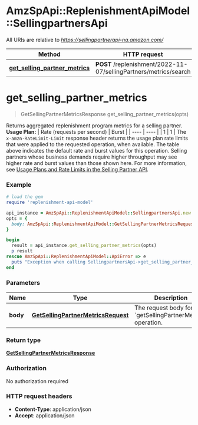 # AmzSpApi::ReplenishmentApiModel::SellingpartnersApi

All URIs are relative to *https://sellingpartnerapi-na.amazon.com/*

Method | HTTP request | Description
------------- | ------------- | -------------
[**get_selling_partner_metrics**](SellingpartnersApi.md#get_selling_partner_metrics) | **POST** /replenishment/2022-11-07/sellingPartners/metrics/search | 

# **get_selling_partner_metrics**
> GetSellingPartnerMetricsResponse get_selling_partner_metrics(opts)



Returns aggregated replenishment program metrics for a selling partner.   **Usage Plan:**  | Rate (requests per second) | Burst | | ---- | ---- | | 1 | 1 |  The `x-amzn-RateLimit-Limit` response header returns the usage plan rate limits that were applied to the requested operation, when available. The table above indicates the default rate and burst values for this operation. Selling partners whose business demands require higher throughput may see higher rate and burst values than those shown here. For more information, see [Usage Plans and Rate Limits in the Selling Partner API](https://developer-docs.amazon.com/sp-api/docs/usage-plans-and-rate-limits-in-the-sp-api).

### Example
```ruby
# load the gem
require 'replenishment-api-model'

api_instance = AmzSpApi::ReplenishmentApiModel::SellingpartnersApi.new
opts = { 
  body: AmzSpApi::ReplenishmentApiModel::GetSellingPartnerMetricsRequest.new # GetSellingPartnerMetricsRequest | The request body for the `getSellingPartnerMetrics` operation.
}

begin
  result = api_instance.get_selling_partner_metrics(opts)
  p result
rescue AmzSpApi::ReplenishmentApiModel::ApiError => e
  puts "Exception when calling SellingpartnersApi->get_selling_partner_metrics: #{e}"
end
```

### Parameters

Name | Type | Description  | Notes
------------- | ------------- | ------------- | -------------
 **body** | [**GetSellingPartnerMetricsRequest**](GetSellingPartnerMetricsRequest.md)| The request body for the &#x60;getSellingPartnerMetrics&#x60; operation. | [optional] 

### Return type

[**GetSellingPartnerMetricsResponse**](GetSellingPartnerMetricsResponse.md)

### Authorization

No authorization required

### HTTP request headers

 - **Content-Type**: application/json
 - **Accept**: application/json



